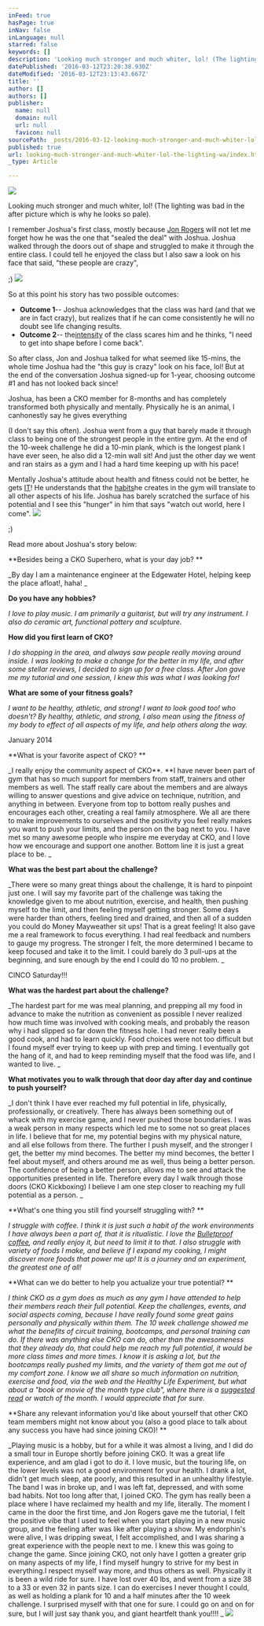 ```yaml
---
inFeed: true
hasPage: true
inNav: false
inLanguage: null
starred: false
keywords: []
description: 'Looking much stronger and much whiter, lol! (The lighting was bad in the after picture which is why he looks so pale).'
datePublished: '2016-03-12T23:20:38.930Z'
dateModified: '2016-03-12T23:13:43.667Z'
title: ''
author: []
authors: []
publisher:
  name: null
  domain: null
  url: null
  favicon: null
sourcePath: _posts/2016-03-12-looking-much-stronger-and-much-whiter-lol-the-lighting-wa.md
published: true
url: looking-much-stronger-and-much-whiter-lol-the-lighting-wa/index.html
_type: Article

---
```

![](https://the-grid-user-content.s3-us-west-2.amazonaws.com/d0efe02e-37e9-45af-9076-bcbf8f9b244a.jpg)

Looking much stronger and much whiter, lol! (The lighting was bad in the after picture which is why he looks so pale).

I remember Joshua's first class, mostly because [Jon Rogers][0] will not let me forget how he was the one that "sealed the deal" with Joshua. Joshua walked through the doors out of shape and struggled to make it through the entire class. I could tell he enjoyed the class but I also saw a look on his face that said, "these people are crazy",

;)
![](https://the-grid-user-content.s3-us-west-2.amazonaws.com/845a8ef8-0965-4d43-95f8-65290f7cd525.jpg)

So at this point his story has two possible outcomes:

* **Outcome 1**-- Joshua acknowledges that the class was hard (and that we are in fact crazy), but realizes that if he can come consistently he will no doubt see life changing results.
* **Outcome 2**-- the[intensity][1] of the class scares him and he thinks, "I need to get into shape before I come back".

So after class, Jon and Joshua talked for what seemed like 15-mins, the whole time Joshua had the "this guy is crazy" look on his face, lol! But at the end of the conversation Joshua signed-up for 1-year, choosing outcome \#1 and has not looked back since!

Joshua, has been a CKO member for 8-months and has completely transformed both physically and mentally.  Physically he is an animal, I canhonestly say he gives everything

(I don't say this often).  Joshua went from a guy that barely made it through class to being one of the strongest people in the entire gym. At the end of the 10-week challenge he did a 10-min plank, which is the longest plank I have ever seen, he also did a 12-min wall sit! And just the other day we went and ran stairs as a gym and I had a hard time keeping up with his pace!

Mentally Joshua's attitude about health and fitness could not be better, he gets [IT][2]! He understands that the [habits][3]he creates in the gym will translate to all other aspects of his life. Joshua has barely scratched the surface of his potential and I see this "hunger" in him that says "watch out world, here I come".
![](https://the-grid-user-content.s3-us-west-2.amazonaws.com/49acd49d-33a1-4b42-a4d8-9804929ac9e1.jpg)

;)

Read more about Joshua's story below:

**Besides being a CKO Superhero, what is your day job? **

_By day I am a maintenance engineer at the Edgewater Hotel, helping keep the place afloat!, haha! _

**Do you have any hobbies?**

_I love to play music. I am primarily a guitarist, but will try any instrument.  I also do ceramic art, functional pottery and sculpture._

**How did you first learn of CKO?**

_I do shopping in the area, and always saw people really moving around inside.  I was looking to make a change for the better in my life, and after some stellar reviews, I decided to sign up for a free class.  After Jon gave me my tutorial and one session, I knew this was what I was looking for!_

**What are some of your fitness goals?**

_I want to be healthy, athletic, and strong!  I want to look good too! who doesn't?  By healthy, athletic, and strong, I also mean using the fitness of my body to effect of all aspects of my life, and help others along the way._

January 2014

**What is your favorite aspect of CKO? **

_I really enjoy the community aspect of CKO**.  **I have never been part of  gym that has so much support for members from staff, trainers and other members as well.  The staff really care about the members and are always willing to answer questions and give advice on technique, nutrition, and anything in between. Everyone from top to bottom really pushes and encourages each other, creating  a real family atmosphere.  We all are there to make improvements to ourselves and the positivity you feel really makes you want to push your limits, and the person on the bag next to you.  I have met so many awesome people who inspire me everyday at CKO, and I love how we encourage and support one another. Bottom line it is just a great place to be.  _

**What was the best part about the challenge?**

_There were so many great things about the challenge, It is hard to pinpoint just one. I will say my favorite part of the challenge was taking the knowledge given to me about nutrition, exercise, and health, then pushing myself to the limit, and then feeling myself getting stronger.  Some days were harder than others, feeling tired and drained, and then all of a sudden you could do Money Mayweather sit ups! That is a great feeling!  It also gave me a real  framework to focus everything. I had real feedback and numbers to gauge my progress.   The stronger I felt, the more determined I became to keep focused and take it to the limit. I could barely do 3 pull-ups at the beginning, and sure enough by the end I could do 10 no problem.    _

CINCO Saturday!!!

**What was the hardest part about the challenge?**

_The hardest part for me was meal planning, and prepping all my food in advance to make the nutrition as convenient as possible  I never realized how much time was involved with cooking meals, and probably the reason why i had slipped so far down the fitness hole.  I had never really been a good cook, and had to learn quickly.  Food choices were not too difficult but I found myself ever trying to keep up with prep and timing.  I eventually got the hang of it, and had to keep reminding myself that the food was life, and I wanted to live. _

**What motivates you to walk through that door day after day and continue to push yourself?**

_I don't think I have ever reached my full potential in life, physically, professionally, or creatively.  There has always been something out of whack with my exercise game, and I never pushed those boundaries.  I was a weak person in many respects which led me to some not so great places in life. I believe that for me, my potential begins with my physical nature, and all else follows from there. The further I  push myself, and the stronger I get, the better my mind becomes. The better my mind becomes, the better I feel about myself, and others around me as well, thus being a better person. The confidence of being a better person, allows me to see and attack the opportunities presented in life. Therefore every day I walk through those doors (CKO Kickboxing) I believe I am one step closer to reaching my full potential as a person. _

**What's one thing you still find yourself struggling with? **

_I struggle with coffee. I think it is just such a habit of the work environments I have always been a part of, that it is ritualistic.  I love the [Bulletproof coffee][4], and really enjoy it, but need to limit it to that.  I also struggle with variety of foods I make, and believe if I expand my cooking, I might discover more foods that power me up!  It is a journey and an experiment, the greatest one of all!_

**What can we do better to help you actualize your true potential? **

_I think CKO as a gym does as much as any gym I have attended to help their members reach their full potential.  Keep the challenges, events, and social aspects coming, because I have really found some great gains personally and physically within them.  The 10 week challenge showed me what the benefits of circuit training, bootcamps, and personal training can do. If there was anything else CKO can do, other than the awesomeness that they already do, that could help me reach my full potential, it would be more class times and more times.  I know it is asking a lot, but the bootcamps really pushed my limits, and the variety of them got me out of my comfort zone. I know we all share so much information on nutrition, exercise and food, via the web and the Healthy Life Experiment, but what about a "book or movie of the month type club", where there is a [suggested read][5] or watch of the month. I would appreciate that for sure._

**Share any relevant information you'd like about yourself that other CKO team members might not know about you (also a good place to talk about any success you have had since joining CKO)!  **

_Playing music is a hobby, but for a while it was almost a living, and I did do a small tour in Europe shortly before joining CKO. It was a great life experience, and am glad i got to do it.  I love music, but the touring life, on the lower levels was not a good environment for your health.  I drank a lot, didn't get much sleep, ate poorly, and this resulted in an unhealthy lifestyle.  The band I was in broke up, and I was left fat, depressed, and with some bad habits.  Not too long after  that, I joined CKO.  The gym has really been a place where I have reclaimed my health and my life, literally.  The moment I came in the door the first time, and Jon Rogers gave me the tutorial, I felt the positive vibe that I used to feel when you start playing in a new music group, and the feeling after was like after playing a show. My endorphin's were alive, I was dripping sweat, I felt accomplished, and I was sharing a great experience with the people next to me.  I knew this was going to change the game.  Since joining CKO, not only have I gotten a greater grip on many aspects of my life, I find myself hungry to strive for my best in everything.I respect myself way more, and thus others as well.  Physically it is been a wild ride for sure. I have lost over 40 lbs, and went from a size 38 to a 33 or even 32 in pants size. I can do exercises I never thought I could, as well as holding a plank for 10 and a half minutes after the 10 week challenge.  I surprised myself with that one for sure. I could go on and on for sure, but I will just say thank you, and giant heartfelt thank you!!!! _
![](https://the-grid-user-content.s3-us-west-2.amazonaws.com/3b5c491f-92ea-47a4-a139-60ff61d5d109.jpg)

[0]: http://healthylifeexperiment.com/2013/03/28/10-week-challenge-jon-bacon-rogers-numero-dos/ "10-Week Challenge Jon “Bacon” Rogers Numero Dos!"
[1]: http://healthylifeexperiment.com/2014/04/29/do-simulated-workouts-give-real-life-results/ "Do Simulated Workouts Give Real Life Results?"
[2]: http://healthylifeexperiment.com/2014/02/17/what-would-you-think-if-you-met-yourself/ "What would you think if you met yourself?"
[3]: http://healthylifeexperiment.com/2014/01/27/you-are-defined-by-your-actions/ "What do your actions say about you?"
[4]: http://healthylifeexperiment.com/2014/01/22/time-to-become-bulletproof/ "Time to Become Bulletproof"
[5]: http://healthylifeexperiment.com/life-upgrades-being-the-total-package/ "Life Upgrades"